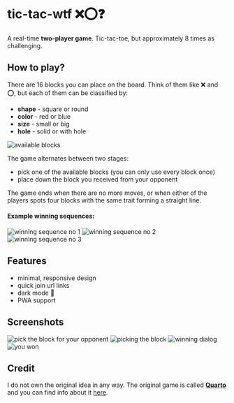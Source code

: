# tic-tac-wtf ❌⭕❓
A real-time **two-player game**. Tic-tac-toe, but approximately 8 times as challenging.

## How to play?
There are 16 blocks you can place on the board. Think of them like ❌ and ⭕, but each of them can be classified by:
* **shape** - square or round
* **color** - red or blue
* **size** - small or big
* **hole** - solid or with hole

![available blocks](https://i.imgur.com/tUJavCR.png)

The game alternates between two stages:
* pick one of the available blocks (you can only use every block once)
* place down the block you received from your opponent

The game ends when there are no more moves, or when either of the players spots four blocks with the same trait forming a straight line.
#### Example winning sequences:

![winning sequence no 1](https://i.imgur.com/epQaM4v.png)
![winning sequence no 2](https://i.imgur.com/O6yHc53.png)
![winning sequence no 3](https://i.imgur.com/GvJvVDG.png)


## Features
* minimal, responsive design
* quick join url links
* dark mode 🌙
* PWA support

## Screenshots
![pick the block for your opponent](https://i.imgur.com/eiAI46D.png)
![picking the block](https://i.imgur.com/Vjhuvcd.png)
![winning dialog](https://i.imgur.com/PjQTZv3.png)
![you won](https://i.imgur.com/KrTQLLm.png)

## Credit
I do not own the original idea in any way. The original game is called **[Quarto](https://en.wikipedia.org/wiki/Quarto_(board_game))** and you can find info about it [here](https://en.wikipedia.org/wiki/Quarto_(board_game)).
